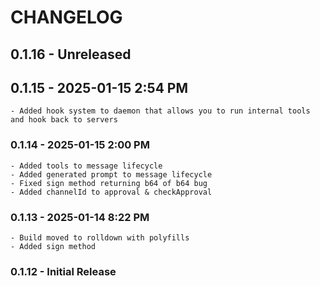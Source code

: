 # CHANGELOG

## 0.1.16 - Unreleased

## 0.1.15 - 2025-01-15 2:54 PM

    - Added hook system to daemon that allows you to run internal tools and hook back to servers

### 0.1.14 - 2025-01-15 2:00 PM

    - Added tools to message lifecycle
    - Added generated prompt to message lifecycle
    - Fixed sign method returning b64 of b64 bug
    - Added channelId to approval & checkApproval

### 0.1.13 - 2025-01-14 8:22 PM

    - Build moved to rolldown with polyfills
    - Added sign method

### 0.1.12 - Initial Release
